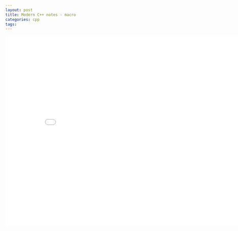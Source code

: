 ```yaml
---
layout: post
title: Modern C++ notes - macro
categories: cpp
tags:
---
```


<center><embed src="/pdfs/posts/Modern cpp note — macro.pdf" width="850" height="600"></center>
